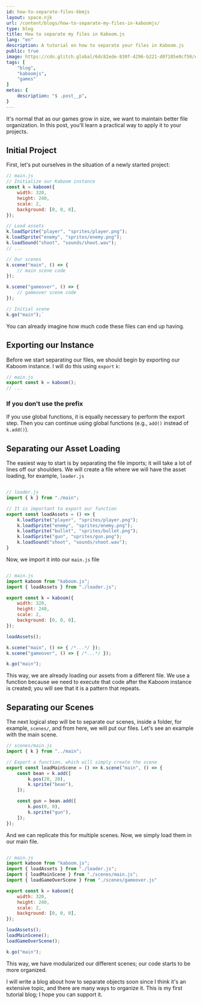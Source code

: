 ```yaml
---
id: how-to-separate-files-kbmjs
layout: space.njk
url: /content/blogs/how-to-separate-my-files-in-kaboomjs/
type: blog
title: How to separate my files in Kaboom.js
lang: "en"
description: A tutorial on how to separate your files in Kaboom.js
public: true
image: https://cdn.glitch.global/6dc82ede-830f-4296-b221-d0f185e0cf50/ea1106d2-a4eb-49db-837a-c49b3a3a1bdc.image.png?v=1705955046911
tags: [
    "blog",
    "kaboomjs",
    "games"
]
metas: {
    description: "$ .post__p",
}
---
```


It's normal that as our games grow in size, we want to maintain better file organization. In this post, you'll learn a practical way to apply it to your projects.

## Initial Project

First, let's put ourselves in the situation of a newly started project:

```js
// main.js
// Initialize our Kaboom instance
const k = kaboom({
    width: 320,
    height: 240,
    scale: 2,
    background: [0, 0, 0],
});

// Load assets
k.loadSprite("player", "sprites/player.png");
k.loadSprite("enemy", "sprites/enemy.png");
k.loadSound("shoot", "sounds/shoot.wav");
// ...

// Our scenes
k.scene("main", () => {
    // main scene code
});

k.scene("gameover", () => {
    // gameover scene code
});

// Initial scene
k.go("main");` 
```
You can already imagine how much code these files can end up having.

## Exporting our Instance
Before we start separating our files, we should begin by exporting our Kaboom instance. I will do this using `export` `k`:

```js
// main.js
export const k = kaboom();
// ...
```

### If you don't use the prefix

If you use global functions, it is equally necessary to perform the export step. Then you can continue using global functions (e.g., `add()` instead of `k.add()`).

## Separating our Asset Loading

The easiest way to start is by separating the file imports; it will take a lot of lines off our shoulders. We will create a file where we will have the asset loading, for example, `loader.js`

```js

// loader.js
import { k } from "./main";

// It is important to export our function
export const loadAssets = () => {
    k.loadSprite("player", "sprites/player.png");
    k.loadSprite("enemy", "sprites/enemy.png");
    k.loadSprite("bullet", "sprites/bullet.png");
    k.loadSprite("gun", "sprites/gun.png");
    k.loadSound("shoot", "sounds/shoot.wav");
}
```

Now, we import it into our `main.js` file

```js

// main.js
import kaboom from "kaboom.js";
import { loadAssets } from "./loader.js";

export const k = kaboom({
    width: 320,
    height: 240,
    scale: 2,
    background: [0, 0, 0],
});

loadAssets();

k.scene("main", () => { /*...*/ });
k.scene("gameover", () => { /*...*/ });

k.go("main");
```

This way, we are already loading our assets from a different file. We use a function because we need to execute that code after the Kaboom instance is created; you will see that it is a pattern that repeats.

## Separating our Scenes

The next logical step will be to separate our scenes, inside a folder, for example, `scenes/`, and from here, we will put our files. Let's see an example with the main scene.

```js
// scenes/main.js
import { k } from "../main";

// Export a function, which will simply create the scene
export const loadMainScene = () => k.scene("main", () => {
    const bean = k.add([
        k.pos(20, 20),
        k.sprite("bean"),
    ]);

    const gun = bean.add([
        k.pos(0, 0),
        k.sprite("gun"),
    ]);
});
```

And we can replicate this for multiple scenes. Now, we simply load them in our main file.

```js

// main.js
import kaboom from "kaboom.js";
import { loadAssets } from "./loader.js";
import { loadMainScene } from "./scenes/main.js";
import { loadGameOverScene } from "./scenes/gameover.js"

export const k = kaboom({
    width: 320,
    height: 240,
    scale: 2,
    background: [0, 0, 0],
});

loadAssets();
loadMainScene();
loadGameOverScene();

k.go("main");
```

This way, we have modularized our different scenes; our code starts to be more organized.

I will write a blog about how to separate objects soon since I think it's an extensive topic, and there are many ways to organize it. This is my first tutorial blog; I hope you can support it.

